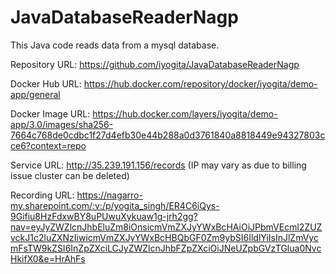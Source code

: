 # JavaDatabaseReaderNagp 

This Java code reads data from a mysql database.

Repository URL: https://github.com/iyogita/JavaDatabaseReaderNagp 

Docker Hub URL: https://hub.docker.com/repository/docker/iyogita/demo-app/general 

Docker Image URL: https://hub.docker.com/layers/iyogita/demo-app/3.0/images/sha256-7664c768de0cdbc1f27d4efb30e44b288a0d3761840a8818449e94327803cce6?context=repo 

Service URL:  http://35.239.191.156/records  (IP may vary as due to billing issue cluster can be deleted)

Recording URL:  https://nagarro-my.sharepoint.com/:v:/p/yogita_singh/ER4C6iQys-9Gifiu8HzFdxwBY8uPUwuXykuaw1g-jrh2gg?nav=eyJyZWZlcnJhbEluZm8iOnsicmVmZXJyYWxBcHAiOiJPbmVEcml2ZUZvckJ1c2luZXNzIiwicmVmZXJyYWxBcHBQbGF0Zm9ybSI6IldlYiIsInJlZmVycmFsTW9kZSI6InZpZXciLCJyZWZlcnJhbFZpZXciOiJNeUZpbGVzTGlua0NvcHkifX0&e=HrAhFs 